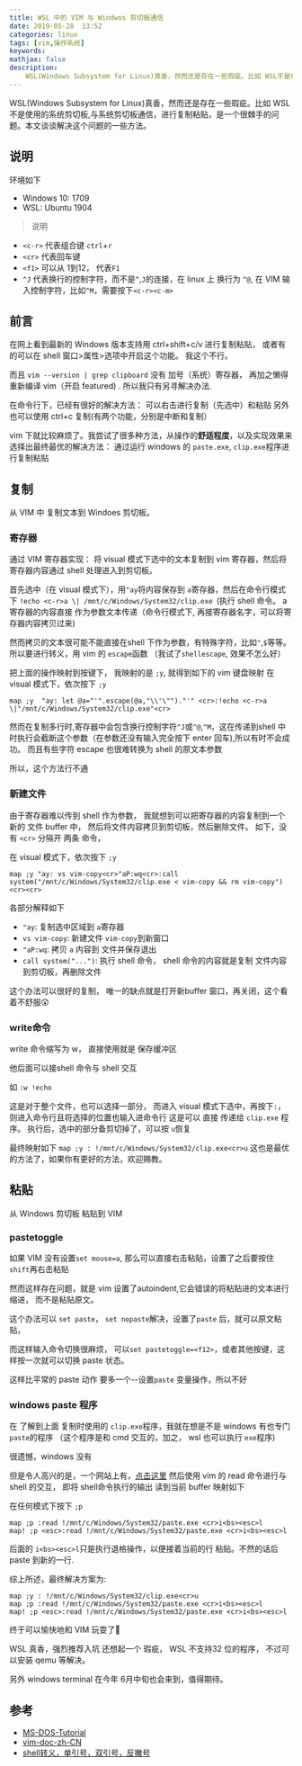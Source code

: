 ```yaml
---
title: WSL 中的 VIM 与 Windwos 剪切板通信
date: 2019-05-28  13:52
categories: linux
tags: [vim,操作系统]
keywords:  
mathjax: false
description: 
    WSL(Windows Subsystem for Linux)真香，然而还是存在一些瑕疵。比如 WSL不是使用的系统剪切板,与系统剪切板通信，进行复制粘贴，是一个很棘手的问题。本文谈谈解决这个问题的一些方法。
---
```


WSL(Windows Subsystem for Linux)真香，然而还是存在一些瑕疵。比如 WSL不是使用的系统剪切板,与系统剪切板通信，进行复制粘贴，是一个很棘手的问题。本文谈谈解决这个问题的一些方法。

## 说明
环境如下
- Windows 10: 1709
- WSL: Ubuntu 1904


>说明
- `<c-r>` 代表组合键 `ctrl`+`r` 
- `<cr>` 代表回车键
- `<f1>` 可以从 1到12， 代表`F1`
- `^J` 代表换行的控制字符，而不是`^`,`J`的连接，在 linux 上 换行为 `^@`, 
在 VIM 输入控制字符，比如`^M`，需要按下`<c-r><c-m>`

## 前言
在网上看到最新的 Windows 版本支持用 ctrl+shift+c/v 进行复制粘贴， 或者有的可以在 shell 窗口\>属性\>选项中开启这个功能。
我这个不行。

而且 `vim --version | grep clipboard` 没有 加号（系统）寄存器， 再加之懒得重新编译 vim（开启 featured) . 所以我只有另寻解决办法. 

在命令行下，已经有很好的解决方法： 可以右击进行复制（先选中）和粘贴
另外 也可以使用 ctrl+c 复制(有两个功能，分别是中断和复制）

vim 下就比较麻烦了。我尝试了很多种方法，从操作的**舒适程度**，以及实现效果来选择出最终最优的解决方法： 通过运行 windows 的 `paste.exe`, `clip.exe`程序进行复制粘贴

## 复制
从 VIM 中 复制文本到 Windoes 剪切板。
### 寄存器
通过 VIM 寄存器实现： 将 visual 模式下选中的文本复制到 vim 寄存器，然后将寄存器内容通过 shell 处理进入到剪切板。

首先选中（在 visual 模式下），用`"ay`将内容保存到 `a`寄存器，然后在命令行模式下 `!echo <c-r>a \| /mnt/c/Windows/System32/clip.exe `(执行 shell 命令。  a 寄存器的内容直接 作为参数文本传递（命令行模式下, <c-r>再接寄存器名字，可以将寄存器内容拷贝过来)

然而拷贝的文本很可能不能直接在shell 下作为参数，有特殊字符，比如`"`,`$`等等。
所以要进行转义，用 vim 的 `escape`函数 （我试了`shellescape`, 效果不怎么好）

把上面的操作映射到按键下， 我映射的是 `;y`, 就得到如下的 vim 键盘映射
在 visual 模式下，依次按下 `;y`

`map ;y  "ay: let @a="'".escape(@a,"\\'\"")."'" <cr>:!echo <c-r>a \|"/mnt/c/Windows/System32/clip.exe"<cr>`

然而在复制多行时,寄存器中会包含换行控制字符`^J`或`^@`,`^M`，这在传递到shell 中时执行会截断这个参数（在参数还没有输入完全按下 enter 回车),所以有时不会成功。
而且有些字符 escape 也很难转换为 shell 的原文本参数

所以，这个方法行不通

### 新建文件
由于寄存器难以传到 shell 作为参数， 我就想到可以把寄存器的内容复制到一个新的 文件 buffer 中， 然后将文件内容拷贝到剪切板，然后删除文件。
如下，没有 `<cr>` 分隔开 两条 命令，


在 visual 模式下，依次按下 `;y`

`map ;y "ay: vs vim-copy<cr>"aP:wq<cr>:call system("/mnt/c/Windows/System32/clip.exe < vim-copy && rm vim-copy")<cr><cr>`

各部分解释如下
- `"ay`: 复制选中区域到 `a`寄存器
- `vs vim-copy`: 新建文件 `vim-copy`到新窗口
- `"aP:wq`: 拷贝 `a` 内容到 文件并保存退出
- `call system("...")`: 执行 shell 命令， shell 命令的内容就是复制 文件内容到剪切板，再删除文件

这个办法可以很好的复制， 唯一的缺点就是打开新buffer 窗口，再关闭，这个看着不舒服:astonished:

### write命令
write 命令缩写为 w， 直接使用就是 保存缓冲区

他后面可以接shell 命令与 shell 交互

如
`:w !echo`

这是对于整个文件，也可以选择一部分， 
而进入 visual 模式下选中，再按下`:`， 则进入命令行且将选择的位置也输入进命令行
这是可以 直接 传递给 `clip.exe` 程序。 执行后，选中的部分备剪切掉了，可以按 `u`恢复

最终映射如下
`map ;y : !/mnt/c/Windows/System32/clip.exe<cr>u`
这也是最优的方法了，如果你有更好的方法，欢迎赐教。

## 粘贴
从 Windows 剪切板 粘贴到 VIM
### pastetoggle
如果 VIM 没有设置`set mouse=a`, 那么可以直接右击粘贴，设置了之后要按住 `shift`再右击粘贴

然而这样存在问题，就是 vim 设置了autoindent,它会错误的将粘贴进的文本进行缩进， 而不是粘贴原文。

这个办法可以 `set paste`， `set nopaste`解决，设置了`paste` 后，就可以原文粘贴，

而这样输入命令切换很麻烦， 可以`set pastetoggle=<f12>`，或者其他按键，这样按一次就可以切换 paste 状态。


这样比平常的 paste 动作 要多一个--设置`paste` 变量操作，所以不好

### windows paste 程序
在 了解到上面 复制时使用的 `clip.exe`程序，我就在想是不是 windows 有也专门`paste`的程序 （这个程序是和 cmd 交互的，加之， wsl 也可以执行 `exe`程序)

很遗憾，windows 没有

但是令人高兴的是，一个网站上有，[点击这里](下载https://www.c3scripts.com/tutorials/msdos/paste.zip)
然后使用 vim 的 read 命令进行与 shell 的交互， 即将 shell命令执行的输出 读到当前 buffer
映射如下

在任何模式下按下 `;p`
```
map ;p :read !/mnt/c/Windows/System32/paste.exe <cr>i<bs><esc>l
map! ;p <esc>:read !/mnt/c/Windows/System32/paste.exe <cr>i<bs><esc>l
```
后面的 `i<bs><esc>l`只是执行退格操作，以便接着当前的行 粘贴。不然的话后 paste 到新的一行.




综上所述，最终解决方案为:
```
map ;y : !/mnt/c/Windows/System32/clip.exe<cr>u
map ;p :read !/mnt/c/Windows/System32/paste.exe <cr>i<bs><esc>l
map! ;p <esc>:read !/mnt/c/Windows/System32/paste.exe <cr>i<bs><esc>l
```


终于可以愉快地和 VIM 玩耍了:grimacing:

WSL 真香，强烈推荐入坑
还想起一个 瑕疵， WSL 不支持32 位的程序， 不过可以安装  qemu 等解决。

另外 windows terminal 在今年 6月中旬也会来到，值得期待。


## 参考
- [MS-DOS-Tutorial](https://www.c3scripts.com/tutorials/msdos/paste.html)
- [vim-doc-zh-CN](http://vimcdoc.sourceforge.net/doc/eval.html#functions)
- [shell转义，单引号，双引号，反撇号](https://www.cnblogs.com/mydomain/archive/2011/10/15/2213017.html)

